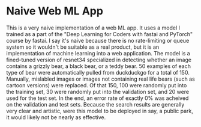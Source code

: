 # Naive Web ML App

This is a very naive implementation of a web ML app. It uses a model I trained as a part of the "Deep Learning for Coders with fastai and PyTorch" course by fastai. I say it's naive because there is no rate-limiting or queue system so it wouldn't be suitable as a real product, but it is an implementation of machine learning into a web application. The model is a fined-tuned version of resnet34 specialized in detecting whether an image contains a grizzly bear, a black bear, or a teddy bear. 50 examples of each type of bear were automatically pulled from duckduckgo for a total of 150. Manually, mislabled images or images not containing real life bears (such as cartoon versions) were replaced. Of that 150, 100 were randomly put into the training set, 30 were randomly put into the validation set, and 20 were used for the test set. In the end, an error rate of exactly 0% was acheived on the validation and test sets. Because the search results are generally very clear and artistic, were this model to be deployed in say, a public park, it would likely not be nearly as effective.
